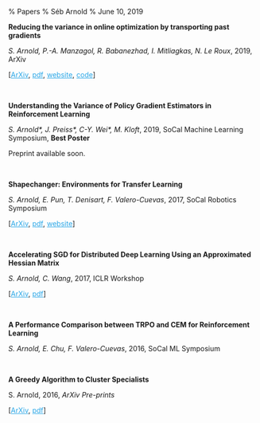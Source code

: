 % Papers
% Séb Arnold
% June 10, 2019

<link rel="stylesheet" href="https://bootswatch.com/cosmo/bootstrap.css" />
<style>
a, a:hover {
    color: #2AA7E7;
}
</style>

**Reducing the variance in online optimization by transporting past gradients**

*S. Arnold, P.-A. Manzagol, R. Babanezhad, I. Mitliagkas, N. Le Roux*, 2019, ArXiv

[[ArXiv](https://arxiv.org/abs/1906.03532), [pdf](http://seba1511.net/projects/igt/preprint_neurips19.pdf), [website](http://seba1511.net/projects/igt/), [code](http://github.com/seba-1511/igt.pth)]

<br />

**Understanding the Variance of Policy Gradient Estimators in Reinforcement Learning**

*S. Arnold\*, J. Preiss\*, C-Y. Wei\*, M. Kloft*, 2019, SoCal Machine Learning Symposium, **Best Poster**

Preprint available soon.

<br />

**Shapechanger: Environments for Transfer Learning**

*S. Arnold, E. Pun, T. Denisart, F. Valero-Cuevas*, 2017, SoCal Robotics Symposium

[[ArXiv](https://arxiv.org/abs/1709.05070), [pdf](https://arxiv.org/pdf/1709.05070), [website](http://seba-1511.github.io/shapechanger)]

<br />

**Accelerating SGD for Distributed Deep Learning Using an Approximated Hessian Matrix**

*S. Arnold, C. Wang*, 2017, ICLR Workshop

[[ArXiv](https://arxiv.org/abs/1709.05069), [pdf](https://arxiv.org/pdf/1709.05069)]

<br />

**A Performance Comparison between TRPO and CEM for Reinforcement Learning**

*S. Arnold, E. Chu, F. Valero-Cuevas*, 2016, SoCal ML Symposium

<br />

**A Greedy Algorithm to Cluster Specialists**

S. Arnold, 2016, *ArXiv Pre-prints*

[[ArXiv](https://arxiv.org/abs/1609.03666), [pdf](https://arxiv.org/pdf/1609.03666)]


